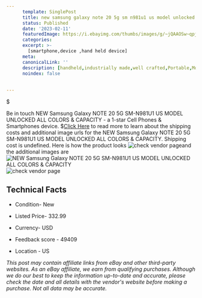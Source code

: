 ```yaml
---
      template: SinglePost
      title: new samsung galaxy note 20 5g sm n981u1 us model unlocked all colors capacity
      status: Published
      date: '2023-02-11'
      featuredImage: https://i.ebayimg.com/thumbs/images/g/~jQAAOSw~qpjjkd7/s-l225.jpg
      categories: 
      excerpt: >-
        [smartphone,device ,hand held device]
      meta:
      canonicalLink: ''
      description: [handheld,industrially made,well crafted,Portable,Mobile,Compact,Convenient,Lightweight,Maneuverable,Man-portable,Miniature,Carriable,Hand-held,Light,Holdable,Transportable,Mobile device,Pocket-sized,On-the-go,Wireless,Cordless,Compact size,Convenient size, smartphone,device ,hand held device]
      noindex: false
      
        
---
```

$

Be in touch NEW Samsung Galaxy NOTE 20 5G SM-N981U1 US MODEL UNLOCKED ALL COLORS & CAPACITY - a 1-star Cell Phones & Smartphones device.
$[Click Here](https://www.ebay.com/itm/164473625518?hash=item264b645bae%3Ag%3A%7EjQAAOSw%7Eqpjjkd7&mkevt=1&mkcid=1&mkrid=711-53200-19255-0&campid=%253CePNCampaignId%253E&customid=%253CreferenceId%253E&toolid=10049) to read more to learn about the shipping costs and additional image urls for the NEW Samsung Galaxy NOTE 20 5G SM-N981U1 US MODEL UNLOCKED ALL COLORS & CAPACITY. Shipping cost is undefined. Here is how the product looks ![check vendor page](https://i.ebayimg.com/thumbs/images/g/~jQAAOSw~qpjjkd7/s-l225.jpg)and the additional images are![NEW Samsung Galaxy NOTE 20 5G SM-N981U1 US MODEL UNLOCKED ALL COLORS & CAPACITY](https://i.ebayimg.com/images/g/~jQAAOSw~qpjjkd7/s-l1600.jpg)![check vendor page](https://origin-galleryplus.ebayimg.com/ws/web/164473625518_2_0_1/225x225.jpg,https://origin-galleryplus.ebayimg.com/ws/web/164473625518_3_0_1/225x225.jpg,https://origin-galleryplus.ebayimg.com/ws/web/164473625518_4_0_1/225x225.jpg,https://origin-galleryplus.ebayimg.com/ws/web/164473625518_5_0_1/225x225.jpg)



 ## Technical Facts 



     
      

 - Condition- New 


      

 - Listed Price- 332.99 


      

 - Currency- USD 


      

 - Feedback score - 49409 


      

 - Location - US 


      
      

 *_This post may contain affiliate links from eBay and other third-party websites. As an eBay affiliate, we earn from qualifying purchases. Although we do our best to keep the information up-to-date and accurate, please check the date and all details with the vendor's website before making a purchase. Not all data may be accurate._*






